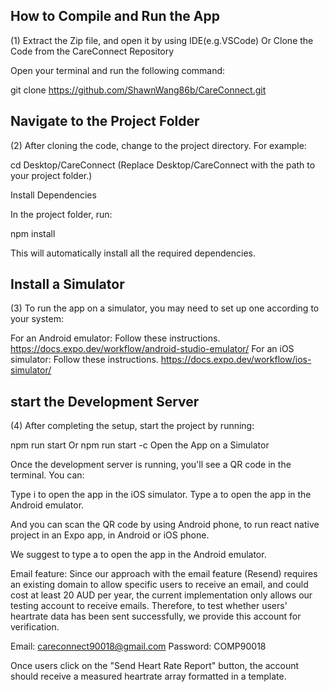 ## How to Compile and Run the App

(1)
Extract the Zip file, and open it by using IDE(e.g.VSCode)
Or
Clone the Code from the CareConnect Repository

Open your terminal and run the following command:

git clone https://github.com/ShawnWang86b/CareConnect.git


## Navigate to the Project Folder

(2)
After cloning the code, change to the project directory. For example:

cd Desktop/CareConnect
(Replace Desktop/CareConnect with the path to your project folder.)

Install Dependencies

In the project folder, run:

npm install

This will automatically install all the required dependencies.

## Install a Simulator

(3)
To run the app on a simulator, you may need to set up one according to your system:

For an Android emulator: Follow these instructions. https://docs.expo.dev/workflow/android-studio-emulator/
For an iOS simulator: Follow these instructions. https://docs.expo.dev/workflow/ios-simulator/

## start the Development Server

(4)
After completing the setup, start the project by running:

npm run start
Or
npm run start -c 
Open the App on a Simulator

Once the development server is running, you'll see a QR code in the terminal. You can:

Type i to open the app in the iOS simulator.
Type a to open the app in the Android emulator.

And you can scan the QR code by using Android phone, to run react native project in an Expo app, in Android or iOS phone.

We suggest to type a to open the app in the Android emulator.




Email feature:
Since our approach with the email feature (Resend) requires an existing domain to allow specific users to receive an email, and could cost at least 20 AUD per year, the current implementation only allows our testing account to receive emails. Therefore, to test whether users' heartrate data has been sent successfully, we provide this account for verification.

Email: careconnect90018@gmail.com
Password: COMP90018

Once users click on the "Send Heart Rate Report" button, the account should receive a measured heartrate array formatted in a template.